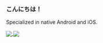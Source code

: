 ### こんにちは！

Specialized in native Android and iOS.

<a href="#">
  <img align="center" src="https://github.com/axiel7/github-readme-stats/raw/resource/grs/stats.svg" />
</a>
<a href="#">
  <img align="center" src="https://github.com/axiel7/github-readme-stats/raw/resource/grs/top-langs.svg" />
</a>
